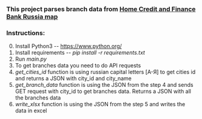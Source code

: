 ### This project parses branch data from [Home Credit and Finance Bank Russia map](https://www.homecredit.ru/contacts/otdeleniya/offices/)

### Instructions:

0) Install Python3 -- https://www.python.org/
1) Install requirements -- *pip install -r requirements.txt*
2) Run *main.py*
3) To get branches data you need to do API requests
4) *get_cities_id* function is using russian capital letters [А-Я] to get cities id and returns a JSON with city_id and city_name 
5) *get_branch_data* function is using the JSON from the step 4 and sends GET request with city_id to get branches data. Returns a JSON with all the branches data
6) *write_xlsx* function is using the JSON from the step 5 and writes the data in excel
